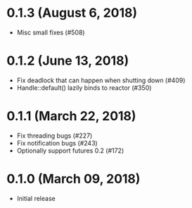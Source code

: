 # 0.1.3 (August 6, 2018)

* Misc small fixes (#508)

# 0.1.2 (June 13, 2018)

* Fix deadlock that can happen when shutting down (#409)
* Handle::default() lazily binds to reactor (#350)

# 0.1.1 (March 22, 2018)

* Fix threading bugs (#227)
* Fix notification bugs (#243)
* Optionally support futures 0.2 (#172)

# 0.1.0 (March 09, 2018)

* Initial release
